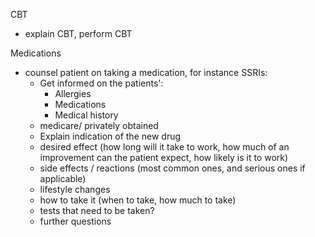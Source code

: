 


CBT
- explain CBT, perform CBT

Medications
- counsel patient on taking a medication, for instance SSRIs:
    + Get informed on the patients':
        + Allergies
        + Medications
        + Medical history
    + medicare/ privately obtained
    + Explain indication of the new drug
    + desired effect (how long will it take to work, how much of an improvement can the patient expect, how likely is it to work)
    + side effects / reactions (most common ones, and serious ones if applicable)
    + lifestyle changes
    + how to take it (when to take, how much to take)
    + tests that need to be taken? 
    + further questions